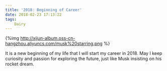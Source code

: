 ```yaml
---
title: '2018: Beginning of Career'
date: 2018-02-23 17:13:22
tags:
	Dairy
---
```


{%img 
http://xijun-album.oss-cn-hangzhou.aliyuncs.com/musk%20starring.png %}

It is a new beginning of my life that I will start my career in 2018. May I keep curiosity and passion for exploring the future, just like Musk insisting on his rocket dream.
